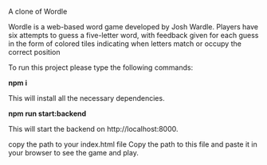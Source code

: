 A clone of Wordle

Wordle is a web-based word game developed by Josh Wardle. Players have six attempts to guess a five-letter word, with feedback given for each guess in the form of colored tiles indicating when letters match or occupy the correct position

To run this project please type the following commands:

**npm i**

This will install all the necessary dependencies.

**npm run start:backend**

This will start the backend on http://localhost:8000.

copy the path to your index.html file
Copy the path to this file and paste it in your browser to see the game and play.
